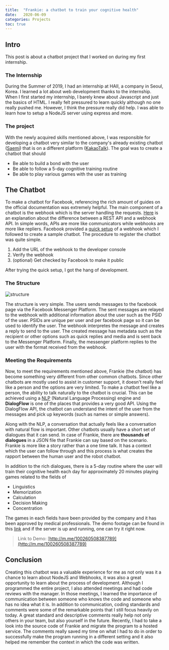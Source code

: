 ```yaml
---
title:  "Frankie: a chatbot to train your cognitive health"
date:   2020-06-09
categories: Projects
toc: true
---
```

## Intro
This post is about a chatbot project that I worked on during my first internship.

### The Internship
During the Summer of 2019, I had an internship at HAII, a company in Seoul, Korea.
I learned a lot about web development thanks to the internship.
When I first started my internship, I barely knew about Javascript and just the basics of HTML.
I really felt pressured to learn quickly although no one really pushed me.
However, I think the pressure really did help.
I was able to learn how to setup a NodeJS server using express and more.

### The project
With the newly acquired skills mentioned above, I was responsible for developing a chatbot very similar to the company's already existing chatbot ([Saemi](https://saemi.haii.co.kr/)) that is on a different platform ([KakaoTalk](https://pf.kakao.com/_bFExfj)).
The goal was to create a chatbot that should
- Be able to build a bond with the user
- Be able to follow a 5-day cognitive training routine
- Be able to play various games with the user as training

## The Chatbot
To make a chatbot for Facebook, referencing the rich amount of guides on the official documentation was extremely helpful.
The main component of a chatbot is the webhook which is the server handling the requests.
[Here](http://techtales.co/2017/08/07/webhook-vs-api-whats-difference/) is an explanation about the difference between a REST API and a webhook API.
In simple words, APIs are more like communicators while webhooks are more like repliers.
Facebook provided a [quick setup](https://developers.facebook.com/docs/messenger-platform/getting-started/quick-start/) of a webhook which I followed to create a sample chatbot.
The procedure to register the chatbot was quite simple.
1. Add the URL of the webhook to the developer console
2. Verify the webhook
3. (optional) Get checked by Facebook to make it public

After trying the quick setup, I got the hang of development.

### The Structure
![structure](https://imgur.com/h6D2pay.png)

The structure is very simple.
The users sends messages to the facebook page via the Facebook Messenger Platform.
The sent messages are relayed to the webhook with additional information about the user such as the PSID of the user.
PSIDs are unique per user and per facebook page so it can be used to identify the user.
The webhook interpretes the message and creates a reply to send to the user.
The created message has metadata such as the recipient or other options such as quick replies and media and is sent back to the Messenger Platform.
Finally, the messenger platform replies to the user with the format received from the webhook.

### Meeting the Requirements
Now, to meet the requirements mentioned above, Frankie (the chatbot) has become something very different from other common chatbots.
Since other chatbots are mostly used to assist in customer support, it doesn't really feel like a person and the options are very limited.
To make a chatbot feel like a person, the ability to talk naturally to the chatbot is crucial.
This can be achieved using a [NLP](https://en.wikipedia.org/wiki/Natural_language_processing) (Natural Language Processing) engine and **DialogFlow** is one of the places that provides a very good API.
Using the DialogFlow API, the chatbot can understand the intent of the user from the messages and pick up keywords (such as names or simple answers).

Along with the NLP, a conversation that actually feels like a conversation with natural flow is important.
Other chatbots usually have a short set of dialogues that it can send.
In case of Frankie, there are **thousands of dialogues** in a JSON file that Frankie can say based on the scenario.
Frankie is more like a story rather than a one time talk.
It has a context which the user can follow through and this process is what creates the rapport between the human user and the robot chatbot.

In addition to the rich dialogues, there is a 5-day routine where the user will train their cognitive health each day for approximately 20 minutes playing games related to the fields of
- Linguistics
- Memorization
- Calculation
- Decision Making
- Concentration

The games in each fields have been provided by the company and it has been approved by medical professionals.
The demo footage can be found in this [link](https://www.youtube.com/watch?v=pwWY2NjPAXw) and if the server is up and running, one can try it right now.

> Link to Demo: [http://m.me/100260508387789](http://m.me/100260508387789)


## Conclusion
Creating this chatbot was a valuable experience for me as not only was it a chance to learn about NodeJS and Webhooks, it was also a great opportunity to learn about the process of development.
Although I programmed the entire project, I also attended meetings and had code reviews with the manager.
In those meetings, I learned the importance of communication between someone who knows the code and someone who has no idea what it is.
In addition to communication, coding standards and comments were some of the remarkable points that I still focus heavily on today.
A great standard and descriptive comments really help not only others in your team, but also yourself in the future.
Recently, I had to take a look into the source code of Frankie and migrate the program to a hosted service.
The comments really saved my time on what I had to do in order to successfully make the program running in a different setting and it also helped me remember the context in which the code was written.